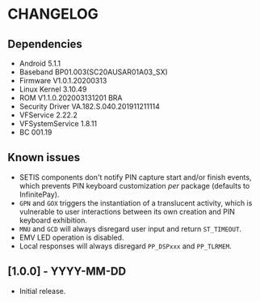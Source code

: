 # CHANGELOG

## Dependencies
- Android 5.1.1
- Baseband BP01.003(SC20AUSAR01A03_SX)
- Firmware V1.0.1.20200313
- Linux Kernel 3.10.49
- ROM V1.1.0.202003131201 BRA
- Security Driver VA.182.S.040.201911211114
- VFService 2.22.2
- VFSystemService 1.8.11
- BC 001.19

## Known issues
- SETIS components don't notify PIN capture start and/or finish events, which
  prevents PIN keyboard customization _per_ package (defaults to InfinitePay).
- `GPN` and `GOX` triggers the instantiation of a translucent activity, which
  is vulnerable to user interactions between its own creation and PIN keyboard
  exhibition.
- `MNU` and `GCD` will always disregard user input and return `ST_TIMEOUT`.
- EMV LED operation is disabled.
- Local responses will always disregard `PP_DSPxxx` and `PP_TLRMEM`.

## [1.0.0] - YYYY-MM-DD
- Initial release.
